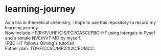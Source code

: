 # learning-journey

As a tiro in theoretical chemistry, I hope to use this repository to record my learning journey.  
Now include HF/RHF/UHF/CIS/FCI/CASCI/PBC-HF using intergals in Pyscf and a simple NVE/NVT MD by myself.  
(PBC-HF follows Qiming's tutorial)  
Futher plan: TDHF/CCSD/MP2/X2C/EOMCC.
